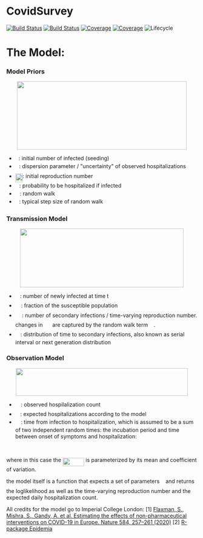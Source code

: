 # CovidSurvey

<!-- [![Stable](https://img.shields.io/badge/docs-stable-blue.svg)](https://andreaskoher.github.io/CovidSurvey.jl/stable)
[![Dev](https://img.shields.io/badge/docs-dev-blue.svg)](https://andreaskoher.github.io/CovidSurvey.jl/dev) -->
[![Build Status](https://travis-ci.com/andreaskoher/CovidSurvey.jl.svg?branch=master)](https://travis-ci.com/andreaskoher/CovidSurvey.jl)
[![Build Status](https://ci.appveyor.com/api/projects/status/github/andreaskoher/CovidSurvey.jl?svg=true)](https://ci.appveyor.com/project/andreaskoher/CovidSurvey-jl)
[![Coverage](https://codecov.io/gh/andreaskoher/CovidSurvey.jl/branch/master/graph/badge.svg)](https://codecov.io/gh/andreaskoher/CovidSurvey.jl)
[![Coverage](https://coveralls.io/repos/github/andreaskoher/CovidSurvey.jl/badge.svg?branch=master)](https://coveralls.io/github/andreaskoher/CovidSurvey.jl?branch=master)
![Lifecycle](https://img.shields.io/badge/lifecycle-experimental-red.svg)

# The Model:

### Model Priors
<p align="center"><img src="https://rawgit.com/andreaskoher/CovidSurvey (fetch/master/svgs/523fa2d015851efb1d567be0f4b5acf8.svg?invert_in_darkmode" align=middle width=447.6707103pt height=179.70650444999998pt/></p>

- <img src="https://rawgit.com/andreaskoher/CovidSurvey (fetch/master/svgs/deceeaf6940a8c7a5a02373728002b0f.svg?invert_in_darkmode" align=middle width=8.649225749999989pt height=14.15524440000002pt/>: initial number of infected (seeding)
- <img src="https://rawgit.com/andreaskoher/CovidSurvey (fetch/master/svgs/f50853d41be7d55874e952eb0d80c53e.svg?invert_in_darkmode" align=middle width=9.794543549999991pt height=22.831056599999986pt/>: dispersion parameter / "uncertainty" of observed hospitalizations
- <img src="https://rawgit.com/andreaskoher/CovidSurvey (fetch/master/svgs/12d208b4b5de7762e00b1b8fb5c66641.svg?invert_in_darkmode" align=middle width=19.034022149999988pt height=22.465723500000017pt/>: initial reproduction number
- <img src="https://rawgit.com/andreaskoher/CovidSurvey (fetch/master/svgs/c745b9b57c145ec5577b82542b2df546.svg?invert_in_darkmode" align=middle width=10.57650494999999pt height=14.15524440000002pt/>: probability to be hospitalized if infected
- <img src="https://rawgit.com/andreaskoher/CovidSurvey (fetch/master/svgs/cbf94b0a9fb4d880661a1ab1549ca813.svg?invert_in_darkmode" align=middle width=11.638184249999991pt height=14.15524440000002pt/>: random walk
- <img src="https://rawgit.com/andreaskoher/CovidSurvey (fetch/master/svgs/8cda31ed38c6d59d14ebefa440099572.svg?invert_in_darkmode" align=middle width=9.98290094999999pt height=14.15524440000002pt/>: typical step size of random walk

### Transmission Model

<p align="center"><img src="https://rawgit.com/andreaskoher/CovidSurvey (fetch/master/svgs/1490d26f597dee44a672917f75afddfd.svg?invert_in_darkmode" align=middle width=432.39299234999993pt height=154.97741324999998pt/></p>


- <img src="https://rawgit.com/andreaskoher/CovidSurvey (fetch/master/svgs/8b96a609d1c1c81c5ff51536677febdf.svg?invert_in_darkmode" align=middle width=12.19184174999999pt height=22.465723500000017pt/>: number of newly infected at time t
- <img src="https://rawgit.com/andreaskoher/CovidSurvey (fetch/master/svgs/9f8bba50b95de09625626ddafa0698eb.svg?invert_in_darkmode" align=middle width=15.04571639999999pt height=22.465723500000017pt/>: fraction of the susceptible population
- <img src="https://rawgit.com/andreaskoher/CovidSurvey (fetch/master/svgs/7f8a20dacaccab775d1e690bcf0f49e1.svg?invert_in_darkmode" align=middle width=17.447266649999992pt height=22.465723500000017pt/>: number of secondary infections / time-varying reproduction number. changes in <img src="https://rawgit.com/andreaskoher/CovidSurvey (fetch/master/svgs/7f8a20dacaccab775d1e690bcf0f49e1.svg?invert_in_darkmode" align=middle width=17.447266649999992pt height=22.465723500000017pt/> are captured by the random walk term <img src="https://rawgit.com/andreaskoher/CovidSurvey (fetch/master/svgs/cbf94b0a9fb4d880661a1ab1549ca813.svg?invert_in_darkmode" align=middle width=11.638184249999991pt height=14.15524440000002pt/>.
- <img src="https://rawgit.com/andreaskoher/CovidSurvey (fetch/master/svgs/69304177ce432541b67b103783dfade3.svg?invert_in_darkmode" align=middle width=13.47643439999999pt height=14.15524440000002pt/>: distribution of time to secondary infections, also known as serial interval or next generation distribution


### Observation Model

<p align="center"><img src="https://rawgit.com/andreaskoher/CovidSurvey (fetch/master/svgs/3484260a363ca938f18d1eb8a0988c32.svg?invert_in_darkmode" align=middle width=454.21246694999996pt height=73.62578024999999pt/></p>


- <img src="https://rawgit.com/andreaskoher/CovidSurvey (fetch/master/svgs/39e731509d35a821a251fe62866ee4a4.svg?invert_in_darkmode" align=middle width=14.50919249999999pt height=22.465723500000017pt/>: observed hospilalization count
- <img src="https://rawgit.com/andreaskoher/CovidSurvey (fetch/master/svgs/371fd45e7034625fe91e89b9280894a2.svg?invert_in_darkmode" align=middle width=13.02522374999999pt height=14.15524440000002pt/>: expected hospitalizations according to the model
- <img src="https://rawgit.com/andreaskoher/CovidSurvey (fetch/master/svgs/617b82894383e2565c9cee47a8cf128b.svg?invert_in_darkmode" align=middle width=14.336104199999989pt height=14.15524440000002pt/>: time from infection to hospitalization, which is assumed to be a sum of two independent random times: the incubation period and time between onset of symptoms and hospitalization:

<p align="center"><img src="https://rawgit.com/andreaskoher/CovidSurvey (fetch/master/svgs/05e971654874c3e4442f000be86323cc.svg?invert_in_darkmode" align=middle width=314.29835249999996pt height=16.438356pt/></p>
where in this case the <img src="https://rawgit.com/andreaskoher/CovidSurvey (fetch/master/svgs/e0e567f1ef3f1ab763500f631fd70a40.svg?invert_in_darkmode" align=middle width=56.73533909999999pt height=22.465723500000017pt/> is parameterized by its mean and coefficient of variation.

the model itself is a function that expects a set of parameters <img src="https://rawgit.com/andreaskoher/CovidSurvey (fetch/master/svgs/27e556cf3caa0673ac49a8f0de3c73ca.svg?invert_in_darkmode" align=middle width=8.17352744999999pt height=22.831056599999986pt/> and returns the loglikelihood as well as the time-varying reproduction number and the expected daily hospitalization count.

All credits for the model go to Imperial College London:
[1] [Flaxman, S., Mishra, S., Gandy, A. et al. Estimating the effects of non-pharmaceutical interventions on COVID-19 in Europe. Nature 584, 257–261 (2020)](https://www.nature.com/articles/s41586-020-2405-7)
[2] [R-package Epidemia](https://imperialcollegelondon.github.io/epidemia/index.html)
